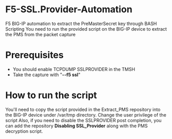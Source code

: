 # F5-SSL.Provider-Automation
F5 BIG-IP automation to extract the PreMasterSecret key through BASH Scripting
You need to run the provided script on the BIG-IP device to extract the PMS from the packet capture
# Prerequisites
  - You should enable TCPDUMP SSLPROVIDER in the TMSH
  - Take the capture with "**--f5 ssl**"
# How to run the script 
You'll need to copy the script provided in the Extract_PMS repository into the BIG-IP device under /var/tmp directory.
Change the user privilege of the script
Also, if you need to disable the SSLPROVIDER post completion, you can add the repository **Disabling SSL_Provider** along with the PMS decryption script.
